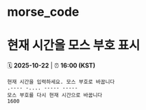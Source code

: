# morse_code
# 현재 시간을 모스 부호 표시
<!-- MORSE_TIME_START -->
🗓️ **2025-10-22** | ⏰ **16:00 (KST)**

```
현재 시간을 입력하세요. 모스 부호로 바꿉니다
.---- -.... ----- -----
모스 부호를 다시 현재 시간으로 바꿉니다
1600
```
<!-- MORSE_TIME_END -->
